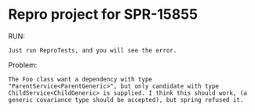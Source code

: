 # Repro project for SPR-15855

RUN:

	Just run ReproTests, and you will see the error.

Problem:
	
	The Foo class want a dependency with type "ParentService<ParentGeneric>", but only candidate with type ChildService<ChildGeneric> is supplied. I think this should work, (a generic covariance type should be accepted), but spring refused it.